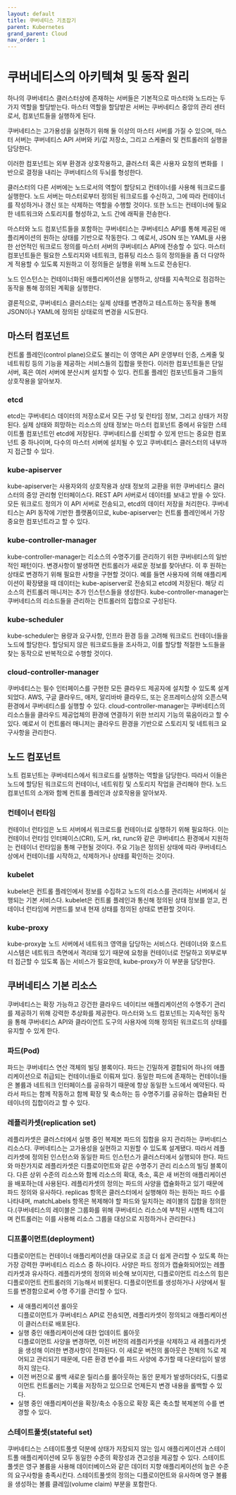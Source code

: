 ```yaml
---
layout: default
title: 쿠버네티스 기초잡기
parent: Kubernetes
grand_parent: Cloud
nav_order: 1
---
```


# **쿠버네티스의 아키텍쳐 및 동작 원리**

하나의 쿠버네티스 클러스터상에 존재하는 서버들은 기본적으로 마스터와 노드라는 두 가지 역할을 할당받는다. 마스터 역할을 할당받은 서버는 쿠버네티스 중앙의 관리 센터로서, 컴포넌트들을 실행하게 된다.

쿠버네티스는 고가용성을 실현하기 위해 둘 이상의 마스터 서버를 가질 수 있으며, 마스터 서버는 쿠버네티스 API 서버와 키/값 저장소, 그리고 스케줄러 및 컨트롤러의 실행을 담당한다.

이러한 컴포넌트는 외부 환경과 상호작용하고, 클러스터 혹은 사용자 요청의 변화를 ㅣ반으로 결정을 내리는 쿠버네티스의 두뇌를 형성한다.

클러스터의 다른 서버에는 노드로서의 역할이 할당되고 컨테이너를 사용해 워크로드를 실행한다. 노드 서버는 마스터로부터 정의된 워크로드를 수신하고, 그에 따라 컨테이너를 작성하거나 갱신 또는 삭제하는 역할을 수행할 것이다. 또한 노드는 컨테이너에 필요한 네트워크와 스토리지를 형성하고, 노드 간에 래픽을 전송한다.

마스터와 노드 컴포넌트들을 포함하는 쿠버네티스는 쿠버네티스 API를 통해 제공된 애플리케이션의 원하는 상태를 기반으로 작동한다. 그 예로서, JSON 또는 YAML을 사용한 선언적인 워크로드 정의를 마스터 서버의 쿠버네티스 API에 전송할 수 있다. 마스터 컴포넌트들은 필요한 스토리지와 네트워크, 컴퓨팅 리소스 등의 정의들을 좀 더 다양하게 적용할 수 있도록 지원하고 이 정의들은 실행을 위해 노드로 전송된다.

노드 인스턴스는 컨테이너화된 애플리케이션을 실행하고, 상태를 지속적으로 점검하는 동작을 통해 정의된 계획을 실행한다.

결론적으로, 쿠버네티스 클러스터는 실제 상태를 변경하고 테스트하는 동작을 통해 JSON이나 YAML에 정의된 상태로의 변경을 시도한다.

## 마스터 컴포넌트

컨트롤 플레인(control plane)으로도 불리는 이 영역은 API 운영부터 인증, 스케줄 및 네트워킹 등의 기능을 제공하는 서비스들의 집합을 뜻한다. 이러한 컴포넌트들은 단일 서버, 혹은 여러 서버에 분산시켜 설치할 수 있다. 컨트롤 플레인 컴포넌트들과 그들의 상호작용을 알아보자.

### etcd

etcd는 쿠버네티스 데이터의 저장소로서 모든 구성 및 런타임 정보, 그리고 상태가 저장된다. 실제 상태와 희망하는 리소스의 상태 정보는 마스터 컴포넌트 중에서 유일한 스테이트풀 컴포넌트인 etcd에 저장된다. 쿠버네티스를 신뢰할 수 있게 만드는 중요한 컴포넌트 중 하나이며, 다수의 마스터 서버에 설치될 수 있고 쿠버네티스 클러스터의 내부까지 접근할 수 있다.

### kube-apiserver

kube-apiserver는 사용자와의 상호작용과 상태 정보의 교환을 위한 쿠버네티스 클러스터의 중앙 관리형 인터페이스다. REST API 서버로서 데이터를 보내고 받을 수 있다. 모든 워크로드 정의가 이 API 서버로 전송되고, etcd의 데이터 저장을 처리한다. 쿠버네티스는 API 동작에 기반한 플랫폼이므로, kube-apiserver는 컨트롤 플레인에서 가장 중요한 컴포넌트라고 할 수 있다.

### kube-controller-manager

kube-controller-manager는 리소스의 수명주기를 관리하기 위한 쿠버네티스의 일반적인 패턴이다. 변경사항이 발생하면 컨트롤러가 새로운 정보를 찾아낸다. 이 후 원하는 상태로 변경하기 위해 필요한 사항을 구현할 것이다. 예를 들면 사용자에 의해 애플리케이션이 확장됐을 때 데이터는 kube-apiserver로 전송되고 etcd에 저장된다. 해당 리소스의 컨트롤러 매니저는 추가 인스턴스들을 생성한다. kube-controller-manager는 쿠버네티스의 리소드들을 관리하는 컨트롤러의 집합으로 구성된다.

### kube-scheduler

kube-scheduler는 용량과 요구사항, 인프라 환경 등을 고려해 워크로드 컨테이너들을 노드에 할당한다. 할당되지 않은 워크로드들을 조사하고, 이를 할당할 적절한 노드들을 찾는 동작으로 반복적으로 수행할 것이다.

### cloud-controller-manager

쿠버네티스는 필수 인터페이스를 구현한 모든 클라우드 제공자에 설치할 수 있도록 설계되었다. AWS, 구글 클라우드, 애저, 알리바바 클라우드, 또는 온프레미스상의 오픈스택 환경에서 쿠버네티스를 실행할 수 있다. cloud-controller-manager는 쿠버네티스의 리소스들을 클라우드 제공업체의 환경에 연결하기 위한 브리지 기능의 묶음이라고 할 수 있다. 예로서 이 컨트롤러 매니저는 클라우드 환경을 기반으로 스토리지 및 네트워크 요구사항을 관리한다.

## 노드 컴포넌트

노트 컴포넌트는 쿠버네티스에서 워크로드를 실행하는 역할을 담당한다. 따라서 이들은 노드에 할당된 워크로드의 컨테이너, 네트워킹 및 스토리지 작업을 관리해야 한다. 노드 컴포넌트의 소개와 함께 컨트롤 플레인과 상호작용을 알아보자.

### 컨테이너 런타임

컨테이너 런타임은 노드 서버에서 워크로드를 컨테이너로 실행하기 위해 필요하다. 이는 컨테이너 런타임 인터페이스(CRI), 도커, rkt, runc와 같은 쿠버네티스 환경에서 지원하는 컨테이너 런타임을 통해 구현될 것이다. 주요 기능은 정의된 상태에 따라 쿠버네티스 상에서 컨테이너를 시작하고, 삭제하거나 상태를 확인하는 것이다.

### kubelet

kubelet은 컨트롤 플레인에서 정보를 수집하고 노드의 리소스를 관리하는 서버에서 실행되는 기본 서비스다. kubelet은 컨트롤 플레인과 통신해 정의된 상태 정보를 얻고, 컨테이너 런타임에 커맨드를 보내 현재 상태를 정의된 상태로 변환할 것이다.

### kube-proxy

kube-proxy늩 노드 서버에서 네트워크 영역을 담당하는 서비스다. 컨테이너와 호스트 시스템은 네트워크 측면에서 격리돼 있기 때문에 요청을 컨테이너로 전달하고 외부로부터 접근할 수 있도록 돕는 서비스가 필요한데, kube-proxy가 이 부분을 담당한다.

## 쿠버네티스 기본 리소스

쿠버네티스는 확장 가능하고 강건한 클라우드 네이티브 애플리케이션의 수명주기 관리를 제공하기 위해 강력한 추상화를 제공한다. 마스터와 노드 컴포넌트는 지속적인 동작을 통해 쿠버네티스 API와 클라이언트 도구의 사용자에 의해 정의된 워크로드의 상태를 유지할 수 있게 한다.

### 파드(Pod)

파드는 쿠버네티스 연산 객체의 빌딩 블록이다. 파드는 긴밀하게 결합되어 하나의 애플리케이션으로 취급되는 컨테이너들로 이뤄져 있다. 동일한 파드에 존재하는 컨테이너들은 볼륨과 네트워크 인터페이스를 공유하기 때문에 항상 동일한 노드에서 예약된다. 따라서 파드는 함께 작동하고 함께 확장 및 축소하는 등 수명주기를 공유하는 캡슐화된 컨테이너의 집합이라고 할 수 있다.

### 레플리카셋(replication set)

레플리카셋은 클러스터에서 실행 중인 복제본 파드의 집합을 유지 관리하는 쿠버네티스 리소스다. 쿠버네티스는 고가용성을 실현하고 지원할 수 있도록 설계됐다. 따라서 레플리카셋에 정의된 인스턴스와 동일한 파드 인스턴스가 클러스터에서 실행되야 한다. 파드와 마찬가지로 레플리카셋은 디플로이먼트와 같은 수명주기 관리 리소스의 빌딩 블록이다. 다른 상위 수준의 리소스와 함께 리소스의 확대, 축소, 혹은 새 버전의 애플리케이션을 배포하는데 사용된다. 레플리카셋의 정의는 파드의 사양을 캡슐화하고 있기 때문에 파드 정의와 유사하다. replicas 항목은 클러스터에서 실행해야 하는 원하는 파드 수를 나타내며, matchLabels 항목은 복제해야 할 파드와 일치하는 레이블의 집합을 정의한다.(쿠버네티스의 레이블은 그룹화를 위해 쿠버네티스 리소스에 부착된 시멘특 태그이며 컨트롤러는 이를 사용해 리소스 그룹을 대상으로 지정하거나 관리한다.)

### 디프롤이먼트(deployment)

디플로이먼트는 컨테이너 애플리케이션을 대규모로 조금 더 쉽게 관리할 수 있도록 하는 가장 강력한 쿠버네티스 리소스 중 하나이다. 사양은 파드 정의가 캡슐화되어있는 레플리카셋과 유사하다. 레플리카셋의 정의와 비슷해 보이지만, 디플로이먼트 리소스의 힘은 디플로이먼트 컨트롤러의 기능해서 비롯된다. 디플로이먼트를 생성하거나 사양에서 필드를 변경함으로써 수명 주기를 관리할 수 있다.

- 새 애플리케이션 롤아웃\
  디플로이먼트가 쿠버네티스 API로 전송되면, 레플리카셋이 정의되고 애플리케이션이 클러스터로 배포된다.
- 실행 중인 애플리케이션에 대한 업데이트 롤아웃\
  디플로이먼트 사양을 변경하면, 이전 버전의 레플리카셋을 삭제하고 새 레플리카셋을 생성해 이러한 변경사항이 전파된다. 이 새로운 버전의 롤아웃은 전체의 %로 제어되고 관리되기 때문에, 다른 환경 변수를 파드 사양에 추가할 때 다운타임이 발생하지 않는다.
- 이전 버전으로 롤백
  새로운 릴리스를 롤아웃하는 동안 문제가 발생하더라도, 디플로이먼트 컨트롤러는 기록을 저장하고 있으므로 언제든지 변경 내용을 롤백할 수 있다.
- 실행 중인 애플리케이션을 확장/축소
  수동으로 확장 혹은 축소할 복제본의 수를 변경할 수 있다.

### 스테이트풀셋(stateful set)

쿠버네티스는 스테이트풀셋 덕분에 상태가 저장되지 않는 임시 애플리케이션과 스테이트풀 애플리케이션에 모두 동일한 수준의 확장성과 견고성을 제공할 수 있다. 스테이트풀셋은 영구 볼륨을 사용해 데이터베이스와 같은 데이터 지향 애플리케이션의 높은 수준의 요구사항을 충족시킨다. 스테이트풀셋의 정의는 디플로이먼트와 유사하며 영구 볼륨을 생성하는 볼륨 클레임(volume claim) 부분을 포함한다.
